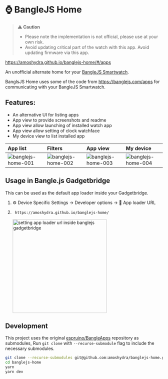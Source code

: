 # ⌚ BangleJS Home


> **⚠ Caution**
> - Please note the implementation is not official, please use at your own risk.
> - Avoid updating critical part of the watch with this app. Avoid updating firmware via this app.

https://amoshydra.github.io/banglejs-home/#/apps

An unofficial alternate home for your [BangleJS Smartwatch](https://banglejs.com/).

BanglsJS Home uses some of the code from https://banglejs.com/apps for communicating with your BangleJS Smartwatch. 

## Features:
- An alternative UI for listing apps
- App view to provide screenshots and readme
- App view allow launching of installed watch app
- App view allow setting of clock watchface
- My device view to list installed app




| App list |  Filters |  App view |  My device |
| :-- |  :-- |  :-- |  :-- |
| ![banglejs-home-001](https://github.com/user-attachments/assets/b830d922-e888-4f6a-a37d-c050b39fb909) | ![banglejs-home-002](https://github.com/user-attachments/assets/8273da4d-64c2-494e-9902-1990d574088e) | ![banglejs-home-003](https://github.com/user-attachments/assets/7110a6f6-1266-4855-ac6e-760ef37bb3b1) | ![banglejs-home-004](https://github.com/user-attachments/assets/349af379-10de-4c94-8557-cf146b594650)


## Usage in Bangle.js Gadgetbridge

This can be used as the default app loader inside your Gadgetbridge.

1. ⚙️ Device Specific Settings → Developer options → 🔗 App loader URL
2. ```
    https://amoshydra.github.io/banglejs-home/
    ```
    <img alt="setting app loader url inside banglejs gadgetbridge" src="https://github.com/user-attachments/assets/1fdefd6f-3291-46ae-9eec-6b076bd4a07b" width="300">


## Development

This project uses the original [espruino/BangleApps](https://github.com/espruino/BangleApps) repository as submodules, Run `git clone` with `--recurse-submodule` flag to include the necessary submodules.

```bash
git clone --recurse-submodules git@github.com:amoshydra/banglejs-home.git
cd banglejs-home
yarn
yarn dev
```
